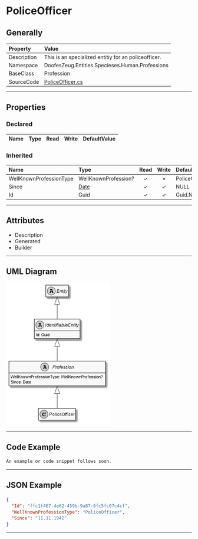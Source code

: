 ﻿# PoliceOfficer

## Generally

|Property|Value|
|:-|:-|
|Description|This is an specialized entitiy for an policeofficer.|
|Namespace|DoofesZeug.Entities.Specieses.Human.Professions|
|BaseClass|Profession|
|SourceCode|[PoliceOfficer.cs](../../../../DoofesZeug.Library/Src/Entities/Specieses/Human/Professions/PoliceOfficer.cs)|

---

## Properties

### Declared

|Name|Type|Read|Write|DefaultValue|
|:---|:---|:--:|:---:|:-----------|

### Inherited

|Name|Type|Read|Write|DefaultValue|
|:---|:---|:--:|:---:|:-----------|
|WellKnownProfessionType|WellKnownProfession?|&#x2713;|&#x2717;|PoliceOfficer|
|Since|[Date](../../Entities/DoofesZeug.Entities.DateAndTime/Date.md)|&#x2713;|&#x2713;|NULL|
|Id|Guid|&#x2713;|&#x2713;|Guid.NewGuid()|

---

## Attributes

- Description
- Generated
- Builder

---

## UML Diagram

![PoliceOfficer.png](./PoliceOfficer.png "PoliceOfficer")

---

## Code Example

```cs
An example or code snippet follows soon.
```

---

## JSON Example

```json
{
  "Id": "ffc1f467-4e62-459b-9a87-6fc5fc07c4cf",
  "WellKnownProfessionType": "PoliceOfficer",
  "Since": "11.11.1942"
}
```

---

